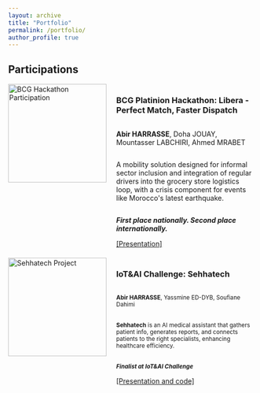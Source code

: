 ```yaml
---
layout: archive
title: "Portfolio"
permalink: /portfolio/
author_profile: true
---
```


## Participations

<div style="display: flex; margin-bottom: 20px; align-items: stretch;">
  <img src="https://abirharrasse.github.io/images/BCG_hack.png" alt="BCG Hackathon Participation" style="width: 200px; object-fit: cover; margin-right: 20px;">
  <div style="display: flex; flex-direction: column; justify-content: space-between;">
    <h3>BCG Platinion Hackathon: Libera - Perfect Match, Faster Dispatch</h3>
    <p style="font-size: 14px;"><strong>Abir HARRASSE</strong>, Doha JOUAY, Mountasser LABCHIRI, Ahmed MRABET</p>
    <p style="font-size: 14px;">A mobility solution designed for informal sector inclusion and integration of regular drivers into the grocery store logistics loop, with a crisis component for events like Morocco's latest earthquake.</p>
    <p style="font-size: 14px;"><em><strong>First place nationally. Second place internationally.</strong></em></p>
    <a href="https://github.com/abirharrasse/abirharrasse.github.io/files/BCG_Platinion_Presentation.pdf">[Presentation]</a>
  </div>
</div>



<div style="display: flex; margin-bottom: 20px; align-items: stretch;">
  <img src="https://abirharrasse.github.io/images/BCG_hack.png" alt="Sehhatech Project" style="width: 200px; object-fit: cover; margin-right: 20px;">
  <div style="display: flex; flex-direction: column; justify-content: space-between;">
    <h3>IoT&AI Challenge: Sehhatech</h3>
    <p><small><strong>Abir HARRASSE</strong>, Yassmine ED-DYB, Soufiane Dahimi</small></p>
    <p><small><strong>Sehhatech</strong> is an AI medical assistant that gathers patient info, generates reports, and connects patients to the right specialists, enhancing healthcare efficiency.</small></p>
    <p><small><em><strong>Finalist at IoT&AI Challenge</strong></em></small></p>
    <a href="[(https://github.com/MoroccoAI/2023-GenAI-Hackathon/tree/main/SehhaTech)](https://github.com/MoroccoAI/2023-GenAI-Hackathon/tree/main/SehhaTech)">[Presentation and code]</a>
  </div>
</div>
